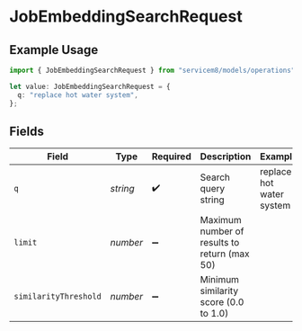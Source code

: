 # JobEmbeddingSearchRequest

## Example Usage

```typescript
import { JobEmbeddingSearchRequest } from "servicem8/models/operations";

let value: JobEmbeddingSearchRequest = {
  q: "replace hot water system",
};
```

## Fields

| Field                                        | Type                                         | Required                                     | Description                                  | Example                                      |
| -------------------------------------------- | -------------------------------------------- | -------------------------------------------- | -------------------------------------------- | -------------------------------------------- |
| `q`                                          | *string*                                     | :heavy_check_mark:                           | Search query string                          | replace hot water system                     |
| `limit`                                      | *number*                                     | :heavy_minus_sign:                           | Maximum number of results to return (max 50) |                                              |
| `similarityThreshold`                        | *number*                                     | :heavy_minus_sign:                           | Minimum similarity score (0.0 to 1.0)        |                                              |